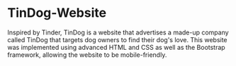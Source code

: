 # TinDog-Website

Inspired by Tinder, TinDog is a website that advertises a made-up company called TinDog that targets dog owners to find their dog's love. This website was implemented using advanced HTML and CSS as well as the Bootstrap framework, allowing the website to be mobile-friendly. 

